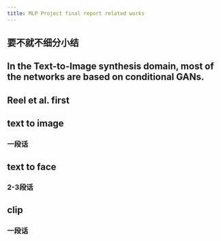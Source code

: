 ```yaml
---
title: MLP Project final report related works
---
```


## 要不就不细分小结
## In the Text-to-Image synthesis domain, most of the networks are based on conditional GANs.
## Reel et al. first
## text to image
### 一段话
## text to face
### 2-3段话
## clip
### 一段话
